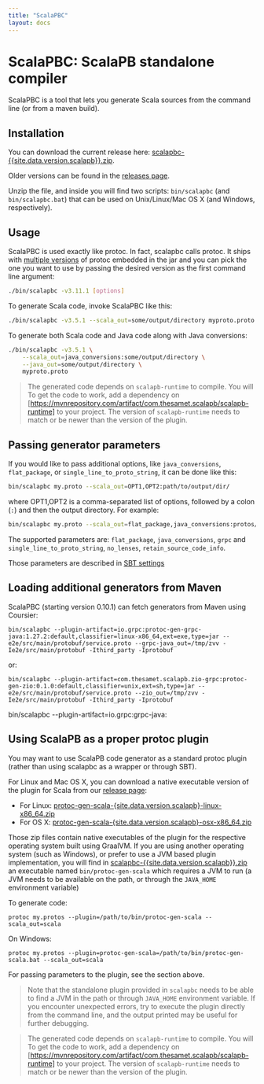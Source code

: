 ```yaml
---
title: "ScalaPBC"
layout: docs
---
```


# ScalaPBC: ScalaPB standalone compiler

ScalaPBC is a tool that lets you generate Scala sources from the command line (or from a maven build).

## Installation

You can download the current release here: [scalapbc-{{site.data.version.scalapb}}.zip](https://github.com/scalapb/ScalaPB/releases/download/v{{site.data.version.scalapb}}/scalapbc-{{site.data.version.scalapb}}.zip).

Older versions can be found in the [releases page](https://github.com/scalapb/ScalaPB/releases).

Unzip the file, and inside you will find two scripts: `bin/scalapbc` (and
`bin/scalapbc.bat`) that can be used on Unix/Linux/Mac OS X (and Windows,
respectively).

## Usage

ScalaPBC is used exactly like protoc. In fact, scalapbc calls protoc.
It ships with [multiple versions](https://github.com/os72/protoc-jar) of protoc embedded in the jar and you can pick the one you want to use by passing the desired version as the
first command line argument:

```bash
./bin/scalapbc -v3.11.1 [options]
```

To generate Scala code, invoke ScalaPBC like this:

```bash
./bin/scalapbc -v3.5.1 --scala_out=some/output/directory myproto.proto
```

To generate both Scala code and Java code along with Java conversions:

```bash
./bin/scalapbc -v3.5.1 \
    --scala_out=java_conversions:some/output/directory \
    --java_out=some/output/directory \
    myproto.proto
```

> The generated code depends on `scalapb-runtime` to compile. You will To get the code to work, add a dependency on [https://mvnrepository.com/artifact/com.thesamet.scalapb/scalapb-runtime] to your project. The version of `scalapb-runtime` needs to match or be newer than the version of the plugin.

## Passing generator parameters

If you would like to pass additional options, like `java_conversions`,
`flat_package`, or `single_line_to_proto_string`, it can be done like this:

```bash
bin/scalapbc my.proto --scala_out=OPT1,OPT2:path/to/output/dir/
```

where OPT1,OPT2 is a comma-separated list of options, followed by a colon
(`:`) and then the output directory. For example:

```bash
bin/scalapbc my.proto --scala_out=flat_package,java_conversions:protos/src/scala/main/
```

The supported parameters are: `flat_package`, `java_conversions`, `grpc` and `single_line_to_proto_string`, `no_lenses`, `retain_source_code_info`.

Those parameters are described in [SBT settings]({{site.baseurl}}/sbt-settings.html#additional-options-to-the-generator)

## Loading additional generators from Maven

ScalaPBC (starting version 0.10.1) can fetch generators from Maven using
Coursier:

    bin/scalapbc --plugin-artifact=io.grpc:protoc-gen-grpc-java:1.27.2:default,classifier=linux-x86_64,ext=exe,type=jar -- e2e/src/main/protobuf/service.proto --grpc-java_out=/tmp/zvv -Ie2e/src/main/protobuf -Ithird_party -Iprotobuf

or:

    bin/scalapbc --plugin-artifact=com.thesamet.scalapb.zio-grpc:protoc-gen-zio:0.1.0:default,classifier=unix,ext=sh,type=jar -- e2e/src/main/protobuf/service.proto --zio_out=/tmp/zvv -Ie2e/src/main/protobuf -Ithird_party -Iprotobuf

bin/scalapbc --plugin-artifact=io.grpc:grpc-java:
## Using ScalaPB as a proper protoc plugin

You may want to use ScalaPB code generator as a standard protoc plugin (rather
than using scalapbc as a wrapper or through SBT).

For Linux and Mac OS X, you can download a native executable version of the plugin for Scala from our [release page](https://github.com/scalapb/ScalaPB/releases):

* For Linux: [protoc-gen-scala-{site.data.version.scalapb}-linux-x86_64.zip](https://github.com/scalapb/ScalaPB/releases/download/v{site.data.version.scalapb}/protoc-gen-scala-{site.data.version.scalapb}-linux-x86_64.zip)
* For OS X: [protoc-gen-scala-{site.data.version.scalapb}-osx-x86_64.zip](https://github.com/scalapb/ScalaPB/releases/download/v{site.data.version.scalapb}/protoc-gen-scala-{site.data.version.scalapb}-osx-x86_64.zip)

Those zip files contain native executables of the plugin for the respective operating system built using GraalVM. If you are using another operating system (such as Windows), or prefer to use a JVM based plugin implementation, you will find in [scalapbc-{{site.data.version.scalapb}}.zip](https://github.com/scalapb/ScalaPB/releases/download/v{{site.data.version.scalapb}}/scalapbc-{{site.data.version.scalapb}}.zip) an executable named `bin/protoc-gen-scala` which requires a JVM to run (a JVM needs to be available on the path, or through the `JAVA_HOME` environment variable)

To generate code:

    protoc my.protos --plugin=/path/to/bin/protoc-gen-scala --scala_out=scala

On Windows:

    protoc my.protos --plugin=protoc-gen-scala=/path/to/bin/protoc-gen-scala.bat --scala_out=scala

For passing parameters to the plugin, see the section above.

> Note that the standalone plugin provided in `scalapbc` needs to be able to find a JVM in the path or through `JAVA_HOME` environment variable. If you encounter unexpected errors, try to execute the plugin directly from the command line, and the output printed may be useful for further debugging.

> The generated code depends on `scalapb-runtime` to compile. You will To get the code to work, add a dependency on [https://mvnrepository.com/artifact/com.thesamet.scalapb/scalapb-runtime] to your project. The version of `scalapb-runtime` needs to match or be newer than the version of the plugin.
